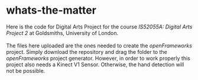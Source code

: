 # whats-the-matter
Here is the code for Digital Arts Project for the course _IS52055A: Digital Arts Project 2_ at Goldsmiths, University of London. \
\
The files here uploaded are the ones needed to create the _openFrameworks_ project. Simply download the repository and drag the folder to the _openFrameworks_ project generator. However, in order to work properly this project also needs a Kinect V1 Sensor. Otherwise, the hand detection will not be possible.
